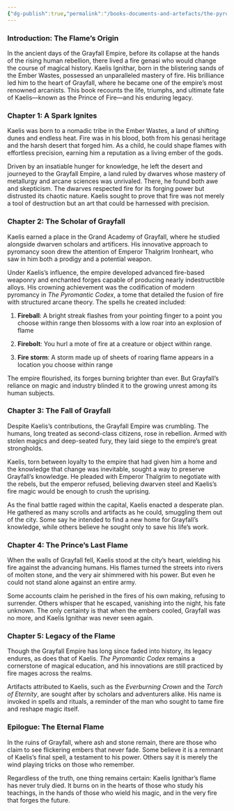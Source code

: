 ```yaml
---
{"dg-publish":true,"permalink":"/books-documents-and-artefacts/the-pyromancer-s-legacy-the-chronicles-of-kaelis-ignithar/","updated":"2025-01-29T21:25:30.948+00:00"}
---
```


### Introduction: The Flame’s Origin

In the ancient days of the Grayfall Empire, before its collapse at the hands of the rising human rebellion, there lived a fire genasi who would change the course of magical history. Kaelis Ignithar, born in the blistering sands of the Ember Wastes, possessed an unparalleled mastery of fire. His brilliance led him to the heart of Grayfall, where he became one of the empire’s most renowned arcanists. This book recounts the life, triumphs, and ultimate fate of Kaelis—known as the Prince of Fire—and his enduring legacy.

### Chapter 1: A Spark Ignites

Kaelis was born to a nomadic tribe in the Ember Wastes, a land of shifting dunes and endless heat. Fire was in his blood, both from his genasi heritage and the harsh desert that forged him. As a child, he could shape flames with effortless precision, earning him a reputation as a living ember of the gods.

Driven by an insatiable hunger for knowledge, he left the desert and journeyed to the Grayfall Empire, a land ruled by dwarves whose mastery of metallurgy and arcane sciences was unrivaled. There, he found both awe and skepticism. The dwarves respected fire for its forging power but distrusted its chaotic nature. Kaelis sought to prove that fire was not merely a tool of destruction but an art that could be harnessed with precision.

### Chapter 2: The Scholar of Grayfall

Kaelis earned a place in the Grand Academy of Grayfall, where he studied alongside dwarven scholars and artificers. His innovative approach to pyromancy soon drew the attention of Emperor Thalgrim Ironheart, who saw in him both a prodigy and a potential weapon.

Under Kaelis’s influence, the empire developed advanced fire-based weaponry and enchanted forges capable of producing nearly indestructible alloys. His crowning achievement was the codification of modern pyromancy in _The Pyromantic Codex_, a tome that detailed the fusion of fire with structured arcane theory. The spells he created included:

1. **Fireball**: A bright streak flashes from your pointing finger to a point you choose within range then blossoms with a low roar into an explosion of flame

2. **Firebolt**: You hurl a mote of fire at a creature or object within range.

3. **Fire storm**: A storm made up of sheets of roaring flame appears in a location you choose within range

The empire flourished, its forges burning brighter than ever. But Grayfall’s reliance on magic and industry blinded it to the growing unrest among its human subjects.

### Chapter 3: The Fall of Grayfall

Despite Kaelis’s contributions, the Grayfall Empire was crumbling. The humans, long treated as second-class citizens, rose in rebellion. Armed with stolen magics and deep-seated fury, they laid siege to the empire’s great strongholds.

Kaelis, torn between loyalty to the empire that had given him a home and the knowledge that change was inevitable, sought a way to preserve Grayfall’s knowledge. He pleaded with Emperor Thalgrim to negotiate with the rebels, but the emperor refused, believing dwarven steel and Kaelis’s fire magic would be enough to crush the uprising.

As the final battle raged within the capital, Kaelis enacted a desperate plan. He gathered as many scrolls and artifacts as he could, smuggling them out of the city. Some say he intended to find a new home for Grayfall’s knowledge, while others believe he sought only to save his life’s work.

### Chapter 4: The Prince’s Last Flame

When the walls of Grayfall fell, Kaelis stood at the city’s heart, wielding his fire against the advancing humans. His flames turned the streets into rivers of molten stone, and the very air shimmered with his power. But even he could not stand alone against an entire army.

Some accounts claim he perished in the fires of his own making, refusing to surrender. Others whisper that he escaped, vanishing into the night, his fate unknown. The only certainty is that when the embers cooled, Grayfall was no more, and Kaelis Ignithar was never seen again.

###  Chapter 5: Legacy of the Flame

Though the Grayfall Empire has long since faded into history, its legacy endures, as does that of Kaelis. _The Pyromantic Codex_ remains a cornerstone of magical education, and his innovations are still practiced by fire mages across the realms.

Artifacts attributed to Kaelis, such as the _Everburning Crown_ and the _Torch of Eternity_, are sought after by scholars and adventurers alike. His name is invoked in spells and rituals, a reminder of the man who sought to tame fire and reshape magic itself.

### Epilogue: The Eternal Flame

In the ruins of Grayfall, where ash and stone remain, there are those who claim to see flickering embers that never fade. Some believe it is a remnant of Kaelis’s final spell, a testament to his power. Others say it is merely the wind playing tricks on those who remember.

Regardless of the truth, one thing remains certain: Kaelis Ignithar’s flame has never truly died. It burns on in the hearts of those who study his teachings, in the hands of those who wield his magic, and in the very fire that forges the future.
